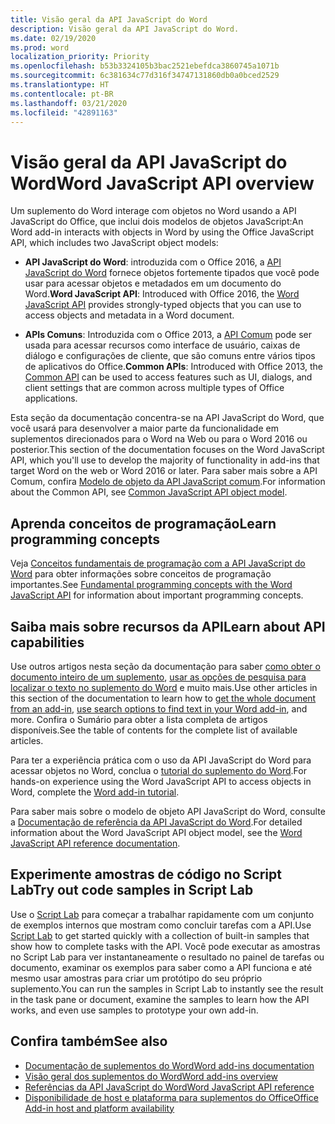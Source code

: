 ```yaml
---
title: Visão geral da API JavaScript do Word
description: Visão geral da API JavaScript do Word.
ms.date: 02/19/2020
ms.prod: word
localization_priority: Priority
ms.openlocfilehash: b53b3324105b3bac2521ebefdca3860745a1071b
ms.sourcegitcommit: 6c381634c77d316f34747131860db0a0bced2529
ms.translationtype: HT
ms.contentlocale: pt-BR
ms.lasthandoff: 03/21/2020
ms.locfileid: "42891163"
---
```

# <a name="word-javascript-api-overview"></a><span data-ttu-id="a7c8a-103">Visão geral da API JavaScript do Word</span><span class="sxs-lookup"><span data-stu-id="a7c8a-103">Word JavaScript API overview</span></span>

<span data-ttu-id="a7c8a-104">Um suplemento do Word interage com objetos no Word usando a API JavaScript do Office, que inclui dois modelos de objetos JavaScript:</span><span class="sxs-lookup"><span data-stu-id="a7c8a-104">An Word add-in interacts with objects in Word by using the Office JavaScript API, which includes two JavaScript object models:</span></span>

* <span data-ttu-id="a7c8a-105">**API JavaScript do Word**: introduzida com o Office 2016, a [API JavaScript do Word](/javascript/api/word) fornece objetos fortemente tipados que você pode usar para acessar objetos e metadados em um documento do Word.</span><span class="sxs-lookup"><span data-stu-id="a7c8a-105">**Word JavaScript API**: Introduced with Office 2016, the [Word JavaScript API](/javascript/api/word) provides strongly-typed objects that you can use to access objects and metadata in a Word document.</span></span> 

* <span data-ttu-id="a7c8a-106">**APIs Comuns**: Introduzida com o Office 2013, a [API Comum](/javascript/api/office) pode ser usada para acessar recursos como interface de usuário, caixas de diálogo e configurações de cliente, que são comuns entre vários tipos de aplicativos do Office.</span><span class="sxs-lookup"><span data-stu-id="a7c8a-106">**Common APIs**: Introduced with Office 2013, the [Common API](/javascript/api/office) can be used to access features such as UI, dialogs, and client settings that are common across multiple types of Office applications.</span></span>

<span data-ttu-id="a7c8a-107">Esta seção da documentação concentra-se na API JavaScript do Word, que você usará para desenvolver a maior parte da funcionalidade em suplementos direcionados para o Word na Web ou para o Word 2016 ou posterior.</span><span class="sxs-lookup"><span data-stu-id="a7c8a-107">This section of the documentation focuses on the Word JavaScript API, which you'll use to develop the majority of functionality in add-ins that target Word on the web or Word 2016 or later.</span></span> <span data-ttu-id="a7c8a-108">Para saber mais sobre a API Comum, confira [Modelo de objeto da API JavaScript comum](../../develop/office-javascript-api-object-model.md).</span><span class="sxs-lookup"><span data-stu-id="a7c8a-108">For information about the Common API, see [Common JavaScript API object model](../../develop/office-javascript-api-object-model.md).</span></span> 

## <a name="learn-programming-concepts"></a><span data-ttu-id="a7c8a-109">Aprenda conceitos de programação</span><span class="sxs-lookup"><span data-stu-id="a7c8a-109">Learn programming concepts</span></span>

<span data-ttu-id="a7c8a-110">Veja [Conceitos fundamentais de programação com a API JavaScript do Word](../../word/word-add-ins-core-concepts.md) para obter informações sobre conceitos de programação importantes.</span><span class="sxs-lookup"><span data-stu-id="a7c8a-110">See [Fundamental programming concepts with the Word JavaScript API](../../word/word-add-ins-core-concepts.md) for information about important programming concepts.</span></span>
 
## <a name="learn-about-api-capabilities"></a><span data-ttu-id="a7c8a-111">Saiba mais sobre recursos da API</span><span class="sxs-lookup"><span data-stu-id="a7c8a-111">Learn about API capabilities</span></span>

<span data-ttu-id="a7c8a-112">Use outros artigos nesta seção da documentação para saber [como obter o documento inteiro de um suplemento](../../word/get-the-whole-document-from-an-add-in-for-word.md), [usar as opções de pesquisa para localizar o texto no suplemento do Word](../../word/search-option-guidance.md) e muito mais.</span><span class="sxs-lookup"><span data-stu-id="a7c8a-112">Use other articles in this section of the documentation to learn how to [get the whole document from an add-in](../../word/get-the-whole-document-from-an-add-in-for-word.md), [use search options to find text in your Word add-in](../../word/search-option-guidance.md), and more.</span></span> <span data-ttu-id="a7c8a-113">Confira o Sumário para obter a lista completa de artigos disponíveis.</span><span class="sxs-lookup"><span data-stu-id="a7c8a-113">See the table of contents for the complete list of available articles.</span></span>

<span data-ttu-id="a7c8a-114">Para ter a experiência prática com o uso da API JavaScript do Word para acessar objetos no Word, conclua o [tutorial do suplemento do Word](../../tutorials/word-tutorial.md).</span><span class="sxs-lookup"><span data-stu-id="a7c8a-114">For hands-on experience using the Word JavaScript API to access objects in Word, complete the [Word add-in tutorial](../../tutorials/word-tutorial.md).</span></span> 

<span data-ttu-id="a7c8a-115">Para saber mais sobre o modelo de objeto API JavaScript do Word, consulte a [Documentação de referência da API JavaScript do Word](/javascript/api/word).</span><span class="sxs-lookup"><span data-stu-id="a7c8a-115">For detailed information about the Word JavaScript API object model, see the [Word JavaScript API reference documentation](/javascript/api/word).</span></span>

## <a name="try-out-code-samples-in-script-lab"></a><span data-ttu-id="a7c8a-116">Experimente amostras de código no Script Lab</span><span class="sxs-lookup"><span data-stu-id="a7c8a-116">Try out code samples in Script Lab</span></span>

<span data-ttu-id="a7c8a-117">Use o [Script Lab](../../overview/explore-with-script-lab.md) para começar a trabalhar rapidamente com um conjunto de exemplos internos que mostram como concluir tarefas com a API.</span><span class="sxs-lookup"><span data-stu-id="a7c8a-117">Use [Script Lab](../../overview/explore-with-script-lab.md) to get started quickly with a collection of built-in samples that show how to complete tasks with the API.</span></span> <span data-ttu-id="a7c8a-118">Você pode executar as amostras no Script Lab para ver instantaneamente o resultado no painel de tarefas ou documento, examinar os exemplos para saber como a API funciona e até mesmo usar amostras para criar um protótipo do seu próprio suplemento.</span><span class="sxs-lookup"><span data-stu-id="a7c8a-118">You can run the samples in Script Lab to instantly see the result in the task pane or document, examine the samples to learn how the API works, and even use samples to prototype your own add-in.</span></span>

## <a name="see-also"></a><span data-ttu-id="a7c8a-119">Confira também</span><span class="sxs-lookup"><span data-stu-id="a7c8a-119">See also</span></span>

- [<span data-ttu-id="a7c8a-120">Documentação de suplementos do Word</span><span class="sxs-lookup"><span data-stu-id="a7c8a-120">Word add-ins documentation</span></span>](../../word/index.md)
- [<span data-ttu-id="a7c8a-121">Visão geral dos suplementos do Word</span><span class="sxs-lookup"><span data-stu-id="a7c8a-121">Word add-ins overview</span></span>](../../word/word-add-ins-programming-overview.md)
- [<span data-ttu-id="a7c8a-122">Referências da API JavaScript do Word</span><span class="sxs-lookup"><span data-stu-id="a7c8a-122">Word JavaScript API reference</span></span>](/javascript/api/word)
- [<span data-ttu-id="a7c8a-123">Disponibilidade de host e plataforma para suplementos do Office</span><span class="sxs-lookup"><span data-stu-id="a7c8a-123">Office Add-in host and platform availability</span></span>](../../overview/office-add-in-availability.md)

